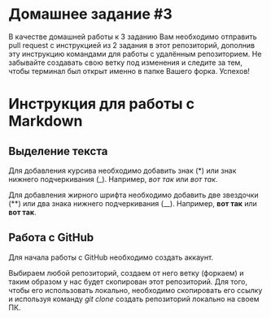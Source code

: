 # Домашнее задание #3

В качестве домашней работы к 3 заданию Вам необходимо отправить pull request с инструкцией из 2 задания в этот репозиторий, дополнив эту инструкцию командами для работы с удалённым репозиторием. Не забывайте создавать свою ветку под изменения и следите за тем, чтобы терминал был открыт именно в папке Вашего форка. Успехов!

# Инструкция для работы с Markdown

## Выделение текста

Для добавления курсива необходимо добавить знак (*) или знак нижнего подчеркивания (_). Например, *вот так* или _вот так_.

Для добавления жирного шрифта необходимо добавить две звездочки (**) или два знака нижнего подчеркивания (__). Например, **вот так** или __вот так__.

## Работа с GitHub

Для начала работы с GitHub необходимо создать аккаунт.

Выбираем любой репозиторий, создаем от него ветку (форкаем) и таким образом у нас будет скопирован этот репозиторий.
Для того, чтобы его использовать локально, необходимо скопировать его ссылку и используя команду *git clone* создать репозиторий локально на своем ПК.